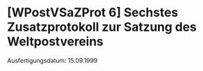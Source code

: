 # [WPostVSaZProt 6] Sechstes Zusatzprotokoll zur Satzung des Weltpostvereins

Ausfertigungsdatum: 15.09.1999

 